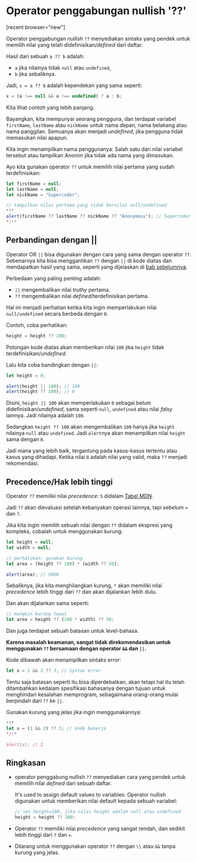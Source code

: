 # Operator penggabungan nullish '??'

[recent browser="new"]

Operator penggabungan *nullish* `??` menyediakan sintaks yang pendek untuk memilih nilai yang telah didefinisikan/*defined* dari daftar.

Hasil dari sebuah `a ?? b` adalah:
- `a` jika nilainya tidak `null` atau `undefined`,
- `b` jika sebaliknya.

Jadi, `x = a ?? b` adalah kependekan yang sama seperti:

```js
x = (a !== null && a !== undefined) ? a : b;
```

Kita lihat contoh yang lebih panjang.

Bayangkan, kita mempunyai seorang pengguna, dan terdapat variabel `firstName`, `lastName` atau `nickName` untuk nama depan, nama belakang atau nama panggilan. Semuanya akan menjadi *undefined*, jika pengguna tidak memasukan nilai apapun.

Kita ingin menampilkan nama penggunanya: Salah satu dari nilai variabel tersebut atau tampilkan Anonim jika tidak ada nama yang dimasukan.

Ayo kita gunakan operator `??` untuk memilih nilai pertama yang sudah terdefinisikan:

```js run
let firstName = null;
let lastName = null;
let nickName = "Supercoder";

// tampilkan nilai pertama yang tidak bernilai null/undefined
*!*
alert(firstName ?? lastName ?? nickName ?? "Anonymous"); // Supercoder
*/!*
```

## Perbandingan dengan ||

Operator OR `||` bisa digunakan dengan cara yang sama dengan operator `??`. Sebenarnya kita bisa menggantikan `??` dengan `||` di kode diatas dan mendapatkan hasil yang sama, seperti yang dijelaskan di [bab sebelumnya](info:logical-operators#or-finds-the-first-truthy-value).

Perbedaan yang paling penting adalah:
- `||` mengembalikan nilai *truthy* pertama.
- `??` mengembalikan nilai *defined*/terdefinisikan pertama.

Hal ini menjadi perhatian ketika kita ingin memperlakukan nilai `null/undefined` secara berbeda dengan `0`.

Contoh, coba perhatikan:

```js
height = height ?? 100;
```

Potongan kode diatas akan memberikan nilai `100` jika `height` tidak terdefinisikan/*undefined*.

Lalu kita coba bandingkan dengan `||`:

```js run
let height = 0;

alert(height || 100); // 100
alert(height ?? 100); // 0
```

Disini, `height || 100` akan memperlakukan `0` sebagai belum didefinisikan/*undefined*, sama seperti `null`, `undefined` atau nilai *falsy* lainnya. Jadi nilainya adalah `100`.

Sedangkan `height ?? 100` akan mengembalikan `100` hanya jika `height` nilainya `null` atau `undefined`. Jadi `alert`nya akan menampilkan nilai `height` sama dengan `0`.

Jadi mana yang lebih baik, tergantung pada kasus-kasus tertentu atau kasus yang dihadapi.
Ketika nilai `0` adalah nilai yang valid, maka `??` menjadi rekomendasi.

## Precedence/Hak lebih tinggi

Operator `??` memiliki nilai *precedence*: `5` didalam [Tabel MDN](https://developer.mozilla.org/en-US/docs/Web/JavaScript/Reference/Operators/Operator_Precedence#Table).

Jadi `??` akan dievaluasi setelah kebanyakan operasi lainnya, tapi sebelum `=` dan `?`.

Jika kita ingin memilih sebuah nilai dengan `??` didalam ekspresi yang kompleks, cobalah untuk menggunakan kurung:

```js run
let height = null;
let width = null;

// perhatikan: gunakan kurung
let area = (height ?? 100) * (width ?? 50);

alert(area); // 5000
```

Sebaliknya, jika kita menghilangkan kurung, `*` akan memiliki nilai *precedence* lebih tinggi dari `??` dan akan dijalankan lebih dulu.

Dan akan dijalankan sama seperti:

```js
// mungkin kurang tepat
let area = height ?? (100 * width) ?? 50;
```

Dan juga terdapat sebuah batasan untuk level-bahasa.

**Karena masalah keamanan, sangat tidak direkomendasikan untuk menggunakan `??` bersamaan dengan operator `&&` dan `||`.**

Kode dibawah akan menampilkan sintaks error:

```js run
let x = 1 && 2 ?? 3; // Syntax error
```

Tentu saja batasan seperti itu bisa diperdebatkan, akan tetapi hal itu telah ditambahkan kedalam spesifikasi bahasanya dengan tujuan untuk menghindari kesalahan memprogram, sebagaimana orang-orang mulai berpindah dari `??` ke `||`.

Gunakan kurung yang jelas jika ingin menggunakannya:

```js run
*!*
let x = (1 && 2) ?? 3; // kode bekerja
*/!*

alert(x); // 2
```

## Ringkasan

- operator penggabung nullish `??` menyediakan cara yang pendek untuk memilih nilai *defined* dari sebuah daftar.

    It's used to assign default values to variables:
    Operator nullish digunakan untuk memberikan nilai default kepada sebuah variabel:

    ```js
    // set height=100, jika nilai height adalah null atau undefined
    height = height ?? 100;
    ```

- Operator `??` memiliki nilai *precedence* yang sangat rendah, dan sedikit lebih tinggi dari `?` dan `=`.
- Dilarang untuk menggunakan operator `??` dengan `\\` atau `&&` tanpa kurung yang jelas.
